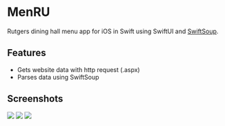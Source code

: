 # MenRU
Rutgers dining hall menu app for iOS in Swift using SwiftUI and [SwiftSoup](https://github.com/scinfu/SwiftSoup).

## Features
- Gets website data with http request (.aspx)
- Parses data using SwiftSoup

## Screenshots
![](dining-hall.png)
![](menu.png)
![](items.png)
